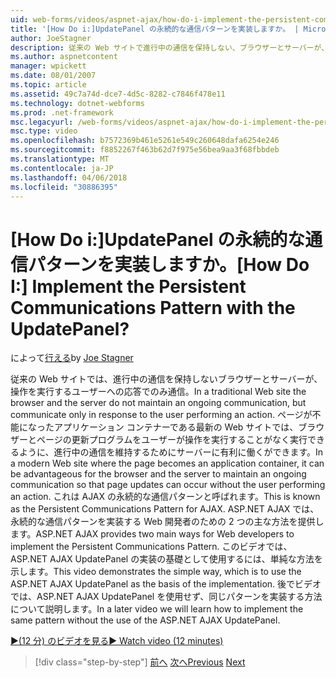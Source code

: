```yaml
---
uid: web-forms/videos/aspnet-ajax/how-do-i-implement-the-persistent-communications-pattern-with-the-updatepanel
title: '[How Do i:]UpdatePanel の永続的な通信パターンを実装しますか。 | Microsoft Docs'
author: JoeStagner
description: 従来の Web サイトで進行中の通信を保持しない、ブラウザーとサーバーが、操作を実行するユーザーへの応答でのみ通信しています.
ms.author: aspnetcontent
manager: wpickett
ms.date: 08/01/2007
ms.topic: article
ms.assetid: 49c7a74d-dce7-4d5c-8282-c7846f478e11
ms.technology: dotnet-webforms
ms.prod: .net-framework
msc.legacyurl: /web-forms/videos/aspnet-ajax/how-do-i-implement-the-persistent-communications-pattern-with-the-updatepanel
msc.type: video
ms.openlocfilehash: b7572369b461e5261e549c260648dafa6254e246
ms.sourcegitcommit: f8852267f463b62d7f975e56bea9aa3f68fbbdeb
ms.translationtype: MT
ms.contentlocale: ja-JP
ms.lasthandoff: 04/06/2018
ms.locfileid: "30886395"
---
```

<a name="how-do-i-implement-the-persistent-communications-pattern-with-the-updatepanel"></a><span data-ttu-id="5f063-104">[How Do i:]UpdatePanel の永続的な通信パターンを実装しますか。</span><span class="sxs-lookup"><span data-stu-id="5f063-104">[How Do I:] Implement the Persistent Communications Pattern with the UpdatePanel?</span></span>
====================
<span data-ttu-id="5f063-105">によって[行える](https://github.com/JoeStagner)</span><span class="sxs-lookup"><span data-stu-id="5f063-105">by [Joe Stagner](https://github.com/JoeStagner)</span></span>

<span data-ttu-id="5f063-106">従来の Web サイトでは、進行中の通信を保持しないブラウザーとサーバーが、操作を実行するユーザーへの応答でのみ通信。</span><span class="sxs-lookup"><span data-stu-id="5f063-106">In a traditional Web site the browser and the server do not maintain an ongoing communication, but communicate only in response to the user performing an action.</span></span> <span data-ttu-id="5f063-107">ページが不能になったアプリケーション コンテナーである最新の Web サイトでは、ブラウザーとページの更新プログラムをユーザーが操作を実行することがなく実行できるように、進行中の通信を維持するためにサーバーに有利に働くができます。</span><span class="sxs-lookup"><span data-stu-id="5f063-107">In a modern Web site where the page becomes an application container, it can be advantageous for the browser and the server to maintain an ongoing communication so that page updates can occur without the user performing an action.</span></span> <span data-ttu-id="5f063-108">これは AJAX の永続的な通信パターンと呼ばれます。</span><span class="sxs-lookup"><span data-stu-id="5f063-108">This is known as the Persistent Communications Pattern for AJAX.</span></span> <span data-ttu-id="5f063-109">ASP.NET AJAX では、永続的な通信パターンを実装する Web 開発者のための 2 つの主な方法を提供します。</span><span class="sxs-lookup"><span data-stu-id="5f063-109">ASP.NET AJAX provides two main ways for Web developers to implement the Persistent Communications Pattern.</span></span> <span data-ttu-id="5f063-110">このビデオでは、ASP.NET AJAX UpdatePanel の実装の基礎として使用するには、単純な方法を示します。</span><span class="sxs-lookup"><span data-stu-id="5f063-110">This video demonstrates the simple way, which is to use the ASP.NET AJAX UpdatePanel as the basis of the implementation.</span></span> <span data-ttu-id="5f063-111">後でビデオでは、ASP.NET AJAX UpdatePanel を使用せず、同じパターンを実装する方法について説明します。</span><span class="sxs-lookup"><span data-stu-id="5f063-111">In a later video we will learn how to implement the same pattern without the use of the ASP.NET AJAX UpdatePanel.</span></span>

[<span data-ttu-id="5f063-112">&#9654;(12 分) のビデオを見る</span><span class="sxs-lookup"><span data-stu-id="5f063-112">&#9654; Watch video (12 minutes)</span></span>](https://channel9.msdn.com/Blogs/ASP-NET-Site-Videos/how-do-i-implement-the-persistent-communications-pattern-with-the-updatepanel)

> [!div class="step-by-step"]
> <span data-ttu-id="5f063-113">[前へ](how-do-i-use-the-conditional-updatemode-of-the-updatepanel.md)
> [次へ](how-do-i-localize-an-aspnet-ajax-application.md)</span><span class="sxs-lookup"><span data-stu-id="5f063-113">[Previous](how-do-i-use-the-conditional-updatemode-of-the-updatepanel.md)
[Next](how-do-i-localize-an-aspnet-ajax-application.md)</span></span>
